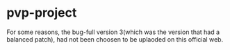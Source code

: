# pvp-project
For some reasons, the bug-full version 3(which was the version that had a balanced patch), had not been choosen to be uplaoded on this official web.
